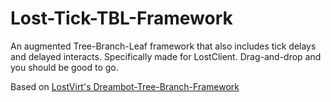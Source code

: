 # Lost-Tick-TBL-Framework
An augmented Tree-Branch-Leaf framework that also includes tick delays and delayed interacts. Specifically made for LostClient. Drag-and-drop and you should be good to go.

Based on [LostVirt's Dreambot-Tree-Branch-Framework](https://github.com/LostVirt/Dreambot-Tree-Branch-Framework)
